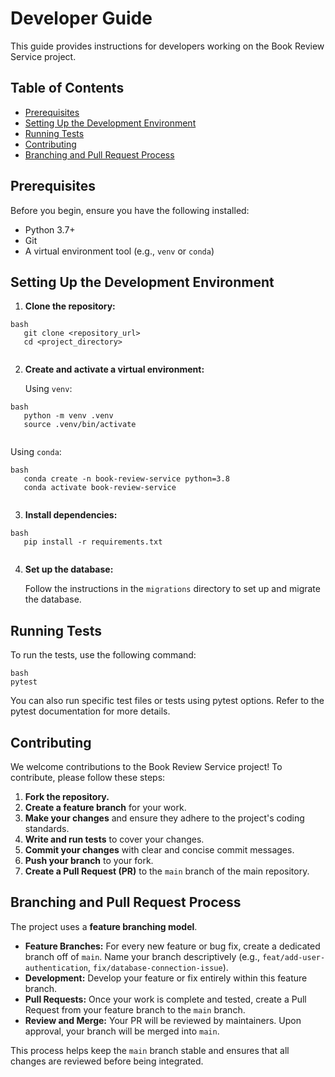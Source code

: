 # Developer Guide

This guide provides instructions for developers working on the Book Review Service project.

## Table of Contents

- [Prerequisites](#prerequisites)
- [Setting Up the Development Environment](#setting-up-the-development-environment)
- [Running Tests](#running-tests)
- [Contributing](#contributing)
- [Branching and Pull Request Process](#branching-and-pull-request-process)

## Prerequisites

Before you begin, ensure you have the following installed:

* Python 3.7+
* Git
* A virtual environment tool (e.g., `venv` or `conda`)

## Setting Up the Development Environment

1. **Clone the repository:**
```
bash
   git clone <repository_url>
   cd <project_directory>
   
```
2. **Create and activate a virtual environment:**

   Using `venv`:
```
bash
   python -m venv .venv
   source .venv/bin/activate
   
```
Using `conda`:
```
bash
   conda create -n book-review-service python=3.8
   conda activate book-review-service
   
```
3. **Install dependencies:**
```
bash
   pip install -r requirements.txt
   
```
4. **Set up the database:**

   Follow the instructions in the `migrations` directory to set up and migrate the database.

## Running Tests

To run the tests, use the following command:
```
bash
pytest
```
You can also run specific test files or tests using pytest options. Refer to the pytest documentation for more details.

## Contributing

We welcome contributions to the Book Review Service project! To contribute, please follow these steps:

1. **Fork the repository.**
2. **Create a feature branch** for your work.
3. **Make your changes** and ensure they adhere to the project's coding standards.
4. **Write and run tests** to cover your changes.
5. **Commit your changes** with clear and concise commit messages.
6. **Push your branch** to your fork.
7. **Create a Pull Request (PR)** to the `main` branch of the main repository.

## Branching and Pull Request Process

The project uses a **feature branching model**.

* **Feature Branches:** For every new feature or bug fix, create a dedicated branch off of `main`. Name your branch descriptively (e.g., `feat/add-user-authentication`, `fix/database-connection-issue`).
* **Development:** Develop your feature or fix entirely within this feature branch.
* **Pull Requests:** Once your work is complete and tested, create a Pull Request from your feature branch to the `main` branch.
* **Review and Merge:** Your PR will be reviewed by maintainers. Upon approval, your branch will be merged into `main`.

This process helps keep the `main` branch stable and ensures that all changes are reviewed before being integrated.